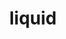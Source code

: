 ---
layout: shop
category: multimedia
title: liquid
image: /multi5.jpg
desc: This marker based projects was done by Molly D she makes cute illustrations and fills the whole page. She makes the colourful and playful. You would normally see her work at babysitting companies. Cute boutique stores for babies and other vintage baby stores.
location: Ottawa, ON
year: 2013-14
price: $20
button: Add Cart
---